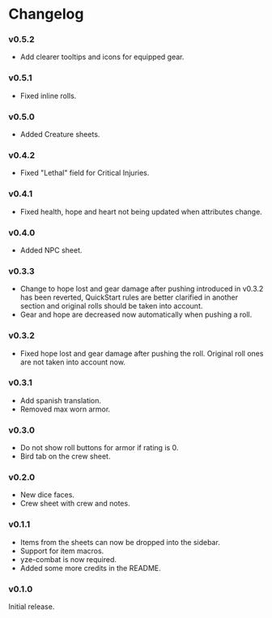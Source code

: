 # Changelog

### v0.5.2

-   Add clearer tooltips and icons for equipped gear.

### v0.5.1

-   Fixed inline rolls.

### v0.5.0

-   Added Creature sheets.

### v0.4.2

-   Fixed "Lethal" field for Critical Injuries.

### v0.4.1

-   Fixed health, hope and heart not being updated when attributes change.

### v0.4.0

-   Added NPC sheet.

### v0.3.3

-   Change to hope lost and gear damage after pushing introduced in v0.3.2 has been reverted, QuickStart rules are better clarified in another section and original rolls should be taken into account.
-   Gear and hope are decreased now automatically when pushing a roll.

### v0.3.2

-   Fixed hope lost and gear damage after pushing the roll. Original roll ones are not taken into account now.

### v0.3.1

-   Add spanish translation.
-   Removed max worn armor.

### v0.3.0

-   Do not show roll buttons for armor if rating is 0.
-   Bird tab on the crew sheet.

### v0.2.0

-   New dice faces.
-   Crew sheet with crew and notes.

### v0.1.1

-   Items from the sheets can now be dropped into the sidebar.
-   Support for item macros.
-   yze-combat is now required.
-   Added some more credits in the README.

### v0.1.0

Initial release.
